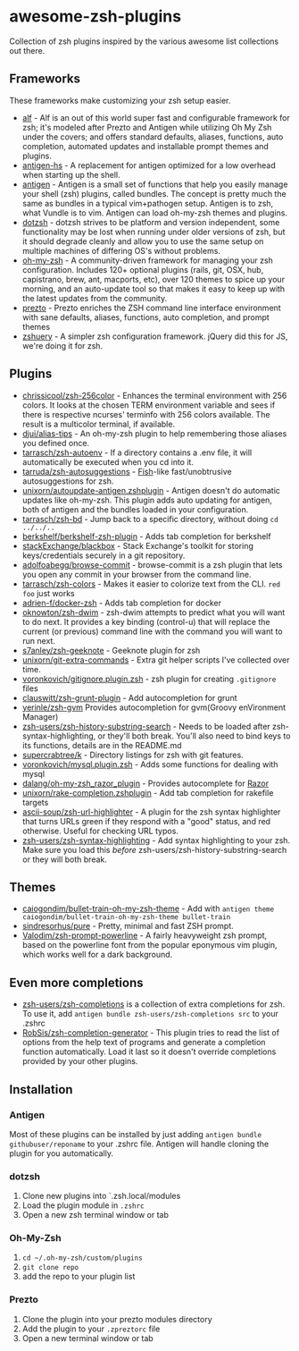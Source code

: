 # awesome-zsh-plugins

Collection of zsh plugins inspired by the various awesome list collections out there.

## Frameworks

These frameworks make customizing your zsh setup easier. 

* [alf](https://github.com/psyrendust/alf) - Alf is an out of this world super fast and configurable framework for zsh; it's modeled after Prezto and Antigen while utilizing Oh My Zsh under the covers; and offers standard defaults, aliases, functions, auto completion, automated updates and installable prompt themes and plugins.
* [antigen-hs](https://github.com/Tarrasch/antigen-hs) - A replacement for antigen optimized for a low overhead when starting up the shell.
* [antigen](https://github.com/zsh-users/antigen) - Antigen is a small set of functions that help you easily manage your shell (zsh) plugins, called bundles. The concept is pretty much the same as bundles in a typical vim+pathogen setup. Antigen is to zsh, what Vundle is to vim. Antigen can load oh-my-zsh themes and plugins.
* [dotzsh](https://github.com/dotphiles/dotzsh) - dotzsh strives to be platform and version independent, some functionality may be lost when running under older versions of zsh, but it should degrade cleanly and allow you to use the same setup on multiple machines of differing OS's without problems.
* [oh-my-zsh](http://ohmyz.sh/) - A community-driven framework for managing your zsh configuration. Includes 120+ optional plugins (rails, git, OSX, hub, capistrano, brew, ant, macports, etc), over 120 themes to spice up your morning, and an auto-update tool so that makes it easy to keep up with the latest updates from the community.
* [prezto](https://github.com/sorin-ionescu/prezto) - Prezto enriches the ZSH command line interface environment with sane defaults, aliases, functions, auto completion, and prompt themes
* [zshuery](https://github.com/myfreeweb/zshuery) - A simpler zsh configuration framework. jQuery did this for JS, we're doing it for zsh. 

## Plugins

* [chrissicool/zsh-256color](https://github.com/chrissicool/zsh-256color) - Enhances the terminal environment with 256 colors. It looks at the chosen TERM environment variable and sees if there is respective ncurses' terminfo with 256 colors available. The result is a multicolor terminal, if available.
* [djui/alias-tips](https://github.com/djui/alias-tips) - An oh-my-zsh plugin to help remembering those aliases you defined once.
* [tarrasch/zsh-autoenv](https://github.com/Tarrasch/zsh-autoenv) - If a directory contains a .env file, it will automatically be executed when you cd into it.
* [tarruda/zsh-autosuggestions](https://github.com/tarruda/zsh-autosuggestions) - [Fish](http://fishshell.com/)-like fast/unobtrusive autosuggestions for zsh.
* [unixorn/autoupdate-antigen.zshplugin](https://github.com/unixorn/autoupdate-antigen.zshplugin) - Antigen doesn't do automatic updates like oh-my-zsh. This plugin adds auto updating for antigen, both of antigen and the bundles loaded in your configuration.
* [tarrasch/zsh-bd](https://github.com/Tarrasch/zsh-bd) - Jump back to a specific directory, without doing `cd ../../..`
* [berkshelf/berkshelf-zsh-plugin](https://github.com/berkshelf/berkshelf-zsh-plugin) - Adds tab completion for berkshelf
* [stackExchange/blackbox](https://github.com/StackExchange/blackbox) - Stack Exchange's toolkit for storing keys/credentials securely in a git repository.
* [adolfoabegg/browse-commit](https://github.com/adolfoabegg/browse-commit) - browse-commit is a zsh plugin that lets you open any commit in your browser from the command line.
* [tarrasch/zsh-colors](https://github.com/Tarrasch/zsh-colors) - Makes it easier to colorize text from the CLI. `red foo` just works
* [adrien-f/docker-zsh](https://github.com/adrien-f/docker-zsh) - Adds tab completion for docker
* [oknowton/zsh-dwim](https://github.com/oknowton/zsh-dwim) - zsh-dwim attempts to predict what you will want to do next. It provides a key binding (control-u) that will replace the current (or previous) command line with the command you will want to run next.
* [s7anley/zsh-geeknote](https://github.com/s7anley/zsh-geeknote) - Geeknote plugin for zsh
* [unixorn/git-extra-commands](https://github.com/unixorn/git-extra-commands) - Extra git helper scripts I've collected over time.
* [voronkovich/gitignore.plugin.zsh](https://github.com/voronkovich/gitignore.plugin.zsh) - zsh plugin for creating `.gitignore` files
* [clauswitt/zsh-grunt-plugin](https://github.com/clauswitt/zsh-grunt-plugin) - Add autocompletion for grunt
* [yerinle/zsh-gvm](https://github.com/yerinle/zsh-gvm) Provides autocompletion for gvm(Groovy enVironment Manager)
* [zsh-users/zsh-history-substring-search](https://github.com/zsh-users/zsh-history-substring-search) - Needs to be loaded after zsh-syntax-highlighting, or they'll both break. You'll also need to bind keys to its functions, details are in the README.md
* [supercrabtree/k](https://github.com/supercrabtree/k) - Directory listings for zsh with git features.
* [voronkovich/mysql.plugin.zsh](https://github.com/voronkovich/mysql.plugin.zsh) - Adds some functions for dealing with mysql
* [dalang/oh-my-zsh_razor_plugin](https://github.com/dalang/oh-my-zsh_razor_plugin) - Provides autocomplete for [Razor](https://github.com/puppetlabs/Razor)
* [unixorn/rake-completion.zshplugin](https://github.com/unixorn/rake-completion.zshplugin) - Add tab completion for rakefile targets
* [ascii-soup/zsh-url-highlighter](https://github.com/ascii-soup/zsh-url-highlighter) - A plugin for the zsh syntax highlighter that turns URLs green if they respond with a "good" status, and red otherwise. Useful for checking URL typos.
* [zsh-users/zsh-syntax-highlighting](https://github.com/zsh-users/zsh-syntax-highlighting) - Add syntax highlighting to your zsh. Make sure you load this _before_ zsh-users/zsh-history-substring-search or they will both break.

## Themes

* [caiogondim/bullet-train-oh-my-zsh-theme](https://github.com/caiogondim/bullet-train-oh-my-zsh-theme) - Add with `antigen theme caiogondim/bullet-train-oh-my-zsh-theme bullet-train`
* [sindresorhus/pure](https://github.com/sindresorhus/pure) - Pretty, minimal and fast ZSH prompt.
* [Valodim/zsh-prompt-powerline](https://github.com/Valodim/zsh-prompt-powerline) - A fairly heavyweight zsh prompt, based on the powerline font from the popular eponymous vim plugin, which works well for a dark background.

## Even more completions

* [zsh-users/zsh-completions](https://github.com/zsh-users/zsh-completions) is a collection of extra completions for zsh. To use it, add `antigen bundle zsh-users/zsh-completions src` to your .zshrc
* [RobSis/zsh-completion-generator](https://github.com/RobSis/zsh-completion-generator) - This plugin tries to read the list of options from the help text of programs and generate a completion function automatically. Load it last so it doesn't override completions provided by your other plugins.

## Installation

### Antigen

Most of these plugins can be installed by just adding `antigen bundle githubuser/reponame` to your .zshrc file. Antigen will handle cloning the plugin for you automatically.

### dotzsh

1. Clone new plugins into `.zsh.local/modules
2. Load the plugin module in `.zshrc`
3. Open a new zsh terminal window or tab

### Oh-My-Zsh

1. `cd ~/.oh-my-zsh/custom/plugins`
2. `git clone repo`
3. add the repo to your plugin list

### Prezto

1. Clone the plugin into your prezto modules directory
2. Add the plugin to your `.zpreztorc` file
3. Open a new terminal window or tab
